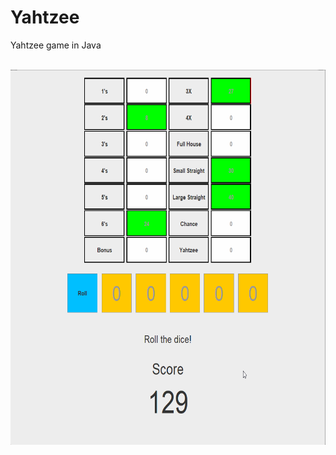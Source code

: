 # Yahtzee
Yahtzee game in Java

<br>

<div align='center'>
  <img src='YahtzeeJavaNew.gif' title='Yahtzee Project Gif' width='600' height='600' alt='Yahtzee Project Gif' />
</div>


